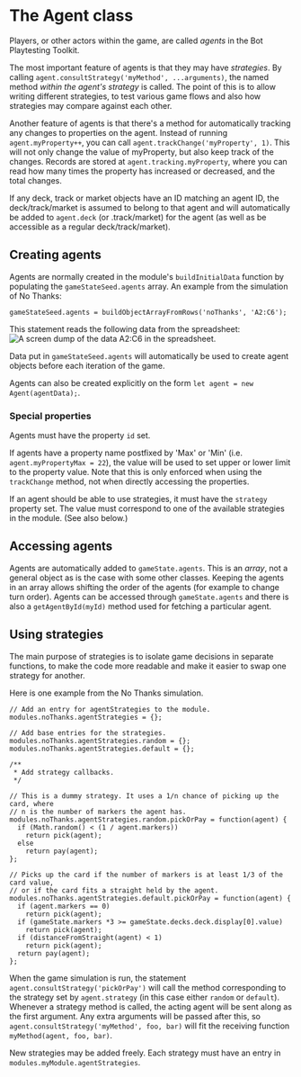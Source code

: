 # The Agent class

Players, or other actors within the game, are called _agents_ in the Bot Playtesting Toolkit.

The most important feature of agents is that they may have _strategies_. By calling `agent.consultStrategy('myMethod', ...arguments)`, the named method _within the agent's strategy_ is called. The point of this is to allow writing different strategies, to test various game flows and also how strategies may compare against each other.

Another feature of agents is that there's a method for automatically tracking any changes to properties on the agent. Instead of running `agent.myProperty++`, you can call `agent.trackChange('myProperty', 1)`. This will not only change the value of myProperty, but also keep track of the changes. Records are stored at `agent.tracking.myProperty`, where you can read how many times the property has increased or decreased, and the total changes.

If any deck, track or market objects have an ID matching an agent ID, the deck/track/market is assumed to belong to that agent and will automatically be added to `agent.deck` (or .track/market) for the agent (as well as be accessible as a regular deck/track/market).

## Creating agents

Agents are normally created in the module's `buildInitialData` function by populating the `gameStateSeed.agents` array. An example from the simulation of No Thanks:

`gameStateSeed.agents = buildObjectArrayFromRows('noThanks', 'A2:C6');`

This statement reads the following data from the spreadsheet:
![A screen dump of the data A2:C6 in the spreadsheet.](https://user-images.githubusercontent.com/262940/149158745-8450c52a-efc0-461a-9dc8-5cd5cbc831f1.png)

Data put in `gameStateSeed.agents` will automatically be used to create agent objects before each iteration of the game.

Agents can also be created explicitly on the form `let agent = new Agent(agentData);`.

### Special properties

Agents must have the property `id` set.

If agents have a property name postfixed by 'Max' or 'Min' (i.e. `agent.myPropertyMax = 22`), the value will be used to set upper or lower limit to the property value. Note that this is only enforced when using the `trackChange` method, not when directly accessing the properties.

If an agent should be able to use strategies, it must have the `strategy` property set. The value must correspond to one of the available strategies in the module. (See also below.)

## Accessing agents

Agents are automatically added to `gameState.agents`. This is an _array_, not a general object as is the case with some other classes. Keeping the agents in an array allows shifting the order of the agents (for example to change turn order). Agents can be accessed through `gameState.agents` and there is also a `getAgentById(myId)` method used for fetching a particular agent.

## Using strategies

The main purpose of strategies is to isolate game decisions in separate functions, to make the code more readable and make it easier to swap one strategy for another.

Here is one example from the No Thanks simulation.

    // Add an entry for agentStrategies to the module.
    modules.noThanks.agentStrategies = {};

    // Add base entries for the strategies.
    modules.noThanks.agentStrategies.random = {};
    modules.noThanks.agentStrategies.default = {};

    /**
     * Add strategy callbacks.
     */

    // This is a dummy strategy. It uses a 1/n chance of picking up the card, where
    // n is the number of markers the agent has.
    modules.noThanks.agentStrategies.random.pickOrPay = function(agent) {
      if (Math.random() < (1 / agent.markers))
        return pick(agent);
      else
        return pay(agent);
    };

    // Picks up the card if the number of markers is at least 1/3 of the card value,
    // or if the card fits a straight held by the agent.
    modules.noThanks.agentStrategies.default.pickOrPay = function(agent) {
      if (agent.markers == 0)
        return pick(agent);
      if (gameState.markers *3 >= gameState.decks.deck.display[0].value)
        return pick(agent);
      if (distanceFromStraight(agent) < 1)
        return pick(agent);
      return pay(agent);
    };

When the game simulation is run, the statement `agent.consultStrategy('pickOrPay')` will call the method corresponding to the strategy set by `agent.strategy` (in this case either `random` or `default`). Whenever a strategy method is called, the acting agent will be sent along as the first argument. Any extra arguments will be passed after this, so `agent.consultStrategy('myMethod', foo, bar)` will fit the receiving function `myMethod(agent, foo, bar)`.

New strategies may be added freely. Each strategy must have an entry in `modules.myModule.agentStrategies`.
